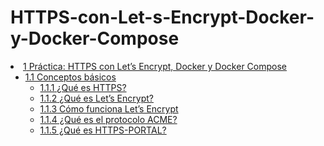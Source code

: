 # HTTPS-con-Let-s-Encrypt-Docker-y-Docker-Compose
<li><a href="#práctica-https-con-lets-encrypt-docker-y-docker-compose"><span class="toc-section-number">1</span> Práctica: HTTPS con Let’s Encrypt, Docker y Docker Compose</a><ul>
<li><a href="#conceptos-básicos"><span class="toc-section-number">1.1</span> Conceptos básicos</a><ul>
<li><a href="#qué-es-https"><span class="toc-section-number">1.1.1</span> ¿Qué es HTTPS?</a></li>
<li><a href="#qué-es-lets-encrypt"><span class="toc-section-number">1.1.2</span> ¿Qué es Let’s Encrypt?</a></li>
<li><a href="#cómo-funciona-lets-encrypt"><span class="toc-section-number">1.1.3</span> Cómo funciona Let’s Encrypt</a></li>
<li><a href="#qué-es-el-protocolo-acme"><span class="toc-section-number">1.1.4</span> ¿Qué es el protocolo ACME?</a></li>
<li><a href="#qué-es-https-portal"><span class="toc-section-number">1.1.5</span> ¿Qué es HTTPS-PORTAL?</a></li>
